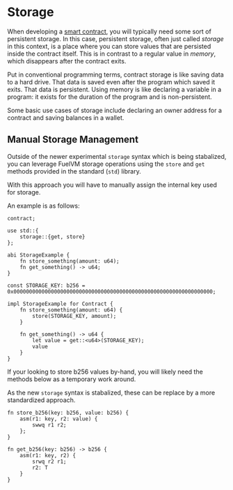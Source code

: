 # Storage

When developing a [smart contract](../sway-on-chain/smart_contracts.md), you will typically need some sort of persistent storage. In this case, persistent storage, often just called _storage_ in this context, is a place where you can store values that are persisted inside the contract itself. This is in contrast to a regular value in _memory_, which disappears after the contract exits.

Put in conventional programming terms, contract storage is like saving data to a hard drive. That data is saved even after the program which saved it exits. That data is persistent. Using memory is like declaring a variable in a program: it exists for the duration of the program and is non-persistent.

Some basic use cases of storage include declaring an owner address for a contract and saving balances in a wallet.

## Manual Storage Management

Outside of the newer experimental `storage` syntax which is being stabalized, you can leverage FuelVM storage operations using the `store` and `get` methods provided in the standard (`std`) library.

With this approach you will have to manually assign the internal key used for storage.

An example is as follows:

```sway
contract;

use std::{
    storage::{get, store}
};

abi StorageExample {
    fn store_something(amount: u64);
    fn get_something() -> u64;
}

const STORAGE_KEY: b256 = 0x0000000000000000000000000000000000000000000000000000000000000000;

impl StorageExample for Contract {
    fn store_something(amount: u64) {
        store(STORAGE_KEY, amount);
    }

    fn get_something() -> u64 {
        let value = get::<u64>(STORAGE_KEY);
        value
    }
}
```

If your looking to store b256 values by-hand, you will likely need the methods below as a temporary work around. 

As the new `storage` syntax is stabalized, these can be replace by a more standardized approach.

```sway
fn store_b256(key: b256, value: b256) {
    asm(r1: key, r2: value) {
        swwq r1 r2;
    };
}

fn get_b256(key: b256) -> b256 {
    asm(r1: key, r2) {
        srwq r2 r1;
        r2: T
    }
}
```


<!--
## Syntax

### Declaration

The syntax of declaring storage space in Sway looks like this:

```sway
storage {
    owner: b256,
}
```

It is very similar to a struct declaration, except with storage, you also have the option to specify an initial value:

```sway
storage {
    owner: 0xeeb578f9e1ebfb5b78f8ff74352370c120bc8cacead1f5e4f9c74aafe0ca6bfd,
}
```

This value is passed as a part of the transaction, which initializes storage upon contract deployment.

### Access

Storage access should be minimized, as it incurs a larger performance and gas cost than regular memory access. There are two types of storage access: _reading_ and _writing_.

#### Reading from Storage

Reading from storage is less expensive than writing. To read a value from storage, use the `.read()` method:

```sway
storage {
    owner: b256
}

impure fn get_owner() -> ref b256 {
    storage.owner.read()
}
```

This returns an immutable reference to a `b256` which is held in storage. The `read()` method itself copies the value from storage and returns a pointer to it to save on actual storage read opcodes, which are expensive. **This means that writing to a storage value will not update other variables that are holding references to that value acquired via `read()`**. If you'd like an actual `StorageRef` to the value itself, which does _not_ copy the value and instead incurs a storage read cost on every access, use `.direct_read()`.

#### Writing to Storage

Writing to storage is accomplished with the `.write()` method. The `.write()` method returns a special kind of mutable reference, called a `MutStorageRef`, which mutates storage directly upon every write. Writing to values of this type costs more gas than usual and should be minimized.

```sway
contract;

storage {
    owner: b256
}

impure fn main() {
    let mutable_owner_ptr = write_owner();
    deref mutable_owner_ptr = 0x27829e78404b18c037b15bfba5110c613a83ea22c718c8b51596e17c9cb1cd6f;
}

impure fn write_owner() -> MutStorageRef<b256> {
    storage.owner.write()
}
```

Note that to write to a mutable reference, you must dereference it first. See [the chapter on reference types](../basics/reference_types.md) for more information on reference types in general.
-->
